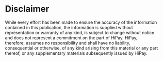 # Disclaimer

While every effort has been made to ensure the accuracy of the information contained in this publication, the information is supplied without representation or warranty of any kind,  is subject to change without notice and does not represent a commitment on the part of HiPay. HiPay, therefore, assumes no responsibility and shall have no liability, consequential or otherwise, of any kind arising from this material or any part thereof, or any supplementary materials subsequently issued by HiPay.
